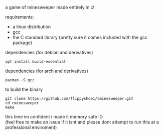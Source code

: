 a game of minesweeper made entirely in c\

requirements:
- a linux distribution
- gcc
- the C standard library (pretty sure it comes included with the gcc package)

dependencies (for debian and derivatives)
```shell
apt install build-essential
```

dependencies (for arch and derivatives)
```shell
pacman -S gcc
```

to build the binary
```shell
git clone https://github.com/flippyshoe1/cminesweeper.git
cd cminesweeper
make
```

this time im confident i made it memory safe :D\
(feel free to make an issue if it isnt and please dont attempt to run this at a professional enviroment)
